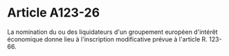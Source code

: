 # Article A123-26

La nomination du ou des liquidateurs d'un groupement européen d'intérêt économique donne lieu à l'inscription modificative prévue à l'article R. 123-66.
